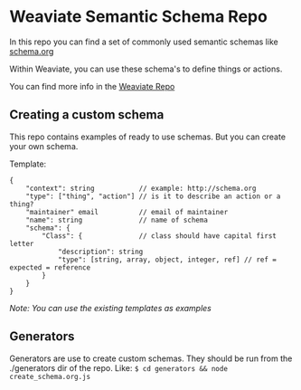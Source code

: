 # Weaviate Semantic Schema Repo

In this repo you can find a set of commonly used semantic schemas like [schema.org](schema.org)

Within Weaviate, you can use these schema's to define things or actions.

You can find more info in the [Weaviate Repo](https://github.com/weaviate/weaviate)

## Creating a custom schema

This repo contains examples of ready to use schemas. But you can create your own schema.

Template:

```
{
    "context": string           // example: http://schema.org
    "type": ["thing", "action"] // is it to describe an action or a thing?
    "maintainer" email          // email of maintainer
    "name": string              // name of schema
    "schema": {
        "Class": {              // class should have capital first letter
            "description": string
            "type": [string, array, object, integer, ref] // ref = expected = reference
        }
    }
}
```

_Note: You can use the existing templates as examples_

## Generators

Generators are use to create custom schemas. They should be run from the ./generators dir of the repo. Like: `$ cd generators && node create_schema.org.js`